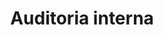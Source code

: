 ---
title: Auditoria interna
layout: servicio
icono: bi-building
descripcion: "Hospédate en hoteles y residencias de lujo con atención"
caracteristicas: [uno,dos,tres]
imagen: /assets/img/services.jpg
parrafo1: Disfruta de una estancia exclusiva en alojamientos de cinco estrellas
parrafo2: Nuestro servicio VIP te brinda acceso a instalaciones de primer nivel.
parrafo3: Vive la tranquilidad y el lujo en ambientes seguros.
---
